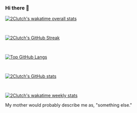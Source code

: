 ### Hi there 👋

[![2Clutch's wakatime overall stats](https://wakatime.com/badge/user/3b854071-d78f-41fe-be35-6e6fd2abba74.svg)](https://wakatime.com/@3b854071-d78f-41fe-be35-6e6fd2abba74)

<br>

[![2Clutch's GitHub Streak](http://github-readme-streak-stats.herokuapp.com?user=2Clutch&date_format=M%20j%5B%2C%20Y%5D)](https://git.io/streak-stats)

<br>

[![Top GitHub Langs](https://github-readme-stats.vercel.app/api/top-langs/?username=2Clutch&hide_borders=true&layout=compact)](https://github.com/2Clutch/github-readme-stats)

<br>

[![2Clutch's GitHub stats](https://github-readme-stats.vercel.app/api?username=2Clutch&count_private=true&include_all_commits=true&show_icons=true)](https://github.com/2Clutch/github-readme-stats)

<br>

[![2Clutch's wakatime weekly stats](https://github-readme-stats.vercel.app/api/wakatime?username=2Clutch&layout=compact&hide_progress=true)](https://github.com/2Clutch/github-readme-stats)

My mother would probably describe me as, "something else."

&nbsp; &nbsp; &nbsp; &nbsp; &nbsp; &nbsp; &nbsp; &nbsp; &nbsp; &nbsp; &nbsp; &nbsp; &nbsp; &nbsp; &nbsp; &nbsp; &nbsp; &nbsp;


<!--
**2Clutch/2Clutch** is a ✨ _special_ ✨ repository because its `README.md` (this file) appears on your GitHub profile.

Here are some ideas to get you started:

- 🔭 I’m currently working on ...
- 🌱 I’m currently learning ...
- 👯 I’m looking to collaborate on ...
- 🤔 I’m looking for help with ...
- 💬 Ask me about ...
- 📫 How to reach me: ...
- 😄 Pronouns: ...
- ⚡ Fun fact: ...
-->
